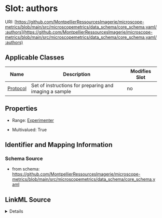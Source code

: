 # Slot: authors

URI: [https://github.com/MontpellierRessourcesImagerie/microscope-metrics/blob/main/src/microscopemetrics/data_schema/core_schema.yaml/:authors](https://github.com/MontpellierRessourcesImagerie/microscope-metrics/blob/main/src/microscopemetrics/data_schema/core_schema.yaml/:authors)



<!-- no inheritance hierarchy -->




## Applicable Classes

| Name | Description | Modifies Slot |
| --- | --- | --- |
[Protocol](Protocol.md) | Set of instructions for preparing and imaging a sample |  no  |







## Properties

* Range: [Experimenter](Experimenter.md)

* Multivalued: True





## Identifier and Mapping Information







### Schema Source


* from schema: https://github.com/MontpellierRessourcesImagerie/microscope-metrics/blob/main/src/microscopemetrics/data_schema/core_schema.yaml




## LinkML Source

<details>
```yaml
name: authors
from_schema: https://github.com/MontpellierRessourcesImagerie/microscope-metrics/blob/main/src/microscopemetrics/data_schema/core_schema.yaml
rank: 1000
multivalued: true
alias: authors
owner: Protocol
domain_of:
- Protocol
range: Experimenter
inlined: false

```
</details>